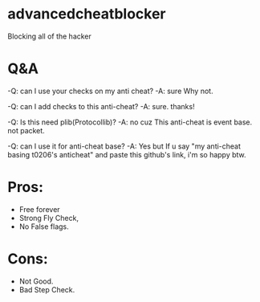 # advancedcheatblocker
Blocking all of the hacker

# Q&A
-Q: can I use your checks on my anti cheat?
-A: sure Why not.


-Q: can I add checks to this anti-cheat?
-A: sure. thanks!


-Q: Is this need plib(Protocollib)?
-A: no cuz This anti-cheat is event base. not packet.


-Q: can I use it for anti-cheat base?
-A: Yes but If u say "my anti-cheat basing t0206's anticheat" and paste this github's link, i'm so happy btw.


# Pros: 
- Free forever
- Strong Fly Check,
- No False flags.


# Cons:
- Not Good.
- Bad Step Check.
